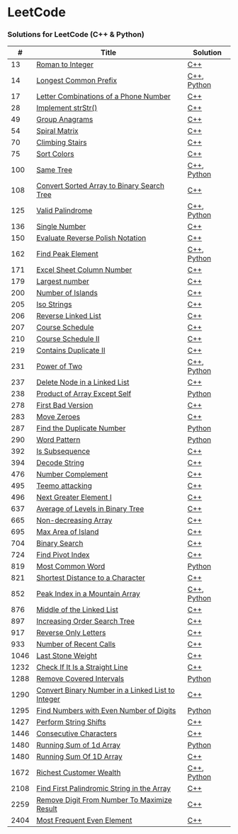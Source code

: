 LeetCode
========

### Solutions for LeetCode (C++ & Python)

| # | Title | Solution |
|---| ----- | -------- |
|13|   [Roman to Integer](https://leetcode.com/problems/roman-to-integer/) | [C++](./cpp/13_roman_to_integer.cpp) |
|14|   [Longest Common Prefix](https://leetcode.com/problems/longest-common-prefix/) | [C++](./cpp/14_longest_common_prefix.cpp), [Python](./python/14_longest_common_prefix.py) |
|17|   [Letter Combinations of a Phone Number](https://leetcode.com/problems/letter-combinations-of-a-phone-number/) | [C++](./cpp/17_letter_combinations_of_a_phone_number.cpp) |
|28|   [Implement strStr()](https://leetcode.com/problems/implement-strstr/) | [C++](./cpp/28_implement_strstr.cpp) |
|49|   [Group Anagrams](https://leetcode.com/problems/group-anagrams/) | [C++](./cpp/49_group_anagrams.cpp) |
|54|   [Spiral Matrix](https://leetcode.com/problems/spiral-matrix/) | [C++](./cpp/54_spiral_matrix.cpp) |
|70|   [Climbing Stairs](https://leetcode.com/problems/climbing-stairs/) | [C++](./cpp/70_climbing_stairs.cpp) |
|75|   [Sort Colors](https://leetcode.com/problems/sort-colors/) | [C++](./cpp/75_sort_colors.cpp) |
|100|  [Same Tree](https://leetcode.com/problems/same-tree/) | [C++](./cpp/100_same_tree.cpp), [Python](./python/100_same_tree.py) |
|108|  [Convert Sorted Array to Binary Search Tree](https://leetcode.com/problems/convert-sorted-array-to-binary-search-tree/) | [C++](./cpp/108_convert_sorted_array_to_binary_search_tree.cpp) |
|125|  [Valid Palindrome](https://leetcode.com/problems/valid-palindrome/) | [C++](./cpp/125_valid_palindrome.cpp), [Python](./python/125_valid_palindrome.py) |
|136|  [Single Number](https://leetcode.com/problems/single-number/) | [C++](./cpp/136_single_number.cpp) |
|150|  [Evaluate Reverse Polish Notation](https://leetcode.com/problems/evaluate-reverse-polish-notation/) | [C++](./cpp/150_evaluate_reverse_polish_notation.cpp) |
|162|  [Find Peak Element](https://leetcode.com/problems/find-peak-element/) | [C++](./cpp/162_find_peak_element.cpp), [Python](./python/162_find_peak_element.py) |
|171|  [Excel Sheet Column Number](https://leetcode.com/problems/excel-sheet-column-number/) | [C++](./cpp/171_excel_sheet_column_number.cpp) |
|179|  [Largest number](https://leetcode.com/problems/largest-number/) | [C++](./cpp/179_largest_number.cpp) |
|200|  [Number of Islands](https://leetcode.com/problems/number-of-islands/) | [C++](./cpp/200_number_of_islands.cpp) |
|205|  [Iso Strings](https://leetcode.com/problems/iso-strings/) | [C++](./cpp/205_iso_strings.cpp) |
|206|  [Reverse Linked List](https://leetcode.com/problems/reverse-linked-list/) | [C++](./cpp/206_reverse_linked_list.cpp) |
|207|  [Course Schedule](https://leetcode.com/problems/course-schedule/) | [C++](./cpp/207_course_schedule.cpp) |
|210|  [Course Schedule II](https://leetcode.com/problems/course-schedule-ii/) | [C++](./cpp/210_course_schedule_ii.cpp) |
|219|  [Contains Duplicate II](https://leetcode.com/problems/contains-duplicate-ii/) | [C++](./cpp/219_contains_duplicate_ii.cpp) |
|231|  [Power of Two](https://leetcode.com/problems/power-of-two/) | [C++](./cpp/231_power_of_two.cpp), [Python](./python/231_power_of_two.py) |
|237|  [Delete Node in a Linked List](https://leetcode.com/problems/delete-node-in-a-linked-list/) | [C++](./cpp/237_delete_node_in_a_linked_list.cpp) |
|238|  [Product of Array Except Self](https://leetcode.com/problems/product-of-array-except-self/) | [Python](./python/238_product_of_array_except_self.py) |
|278|  [First Bad Version](https://leetcode.com/problems/first-bad-version/) | [C++](./cpp/278_first_bad_version.cpp) |
|283|  [Move Zeroes](https://leetcode.com/problems/move-zeroes/) | [C++](./cpp/283_move_zeroes.cpp) |
|287|  [Find the Duplicate Number](https://leetcode.com/problems/find-the-duplicate-number/) | [Python](./python/287_find_the_duplicate_number.py) |
|290|  [Word Pattern](https://leetcode.com/problems/word-pattern/) | [Python](./python/290_word_pattern.py) |
|392|  [Is Subsequence](https://leetcode.com/problems/is-subsequence/) | [C++](./cpp/392_is_subsequence.cpp) |
|394|  [Decode String](https://leetcode.com/problems/decode-string/) | [C++](./cpp/394_decode_string.cpp) |
|476|  [Number Complement](https://leetcode.com/problems/number-complement/) | [C++](./cpp/476_number_complement.cpp) |
|495|  [Teemo attacking](https://leetcode.com/problems/teemo-attacking/) | [C++](./cpp/495_teemo_attacking.cpp) |
|496|  [Next Greater Element I](https://leetcode.com/problems/next-greater-element-i/) | [C++](./cpp/496_next_greater_element_i.cpp) |
|637|  [Average of Levels in Binary Tree](https://leetcode.com/problems/average-of-levels-in-binary-tree/) | [C++](./cpp/637_average_of_levels_in_binary_tree.cpp) |
|665|  [Non-decreasing Array](https://leetcode.com/problems/non-decreasing-array/) | [C++](./cpp/665_non_decreasing_array.cpp) |
|695|  [Max Area of Island](https://leetcode.com/problems/max-area-of-island/) | [C++](./cpp/695_max_area_of_island.cpp) |
|704|  [Binary Search](https://leetcode.com/problems/binary-search/) | [C++](./cpp/704_binary_search.cpp) |
|724|  [Find Pivot Index](https://leetcode.com/problems/find-pivot-index/) | [C++](./cpp/724_find_pivot_index.cpp) |
|819|  [Most Common Word](https://leetcode.com/problems/most-common-word/) | [Python](./python/819_most_common_word.py) |
|821|  [Shortest Distance to a Character](https://leetcode.com/problems/shortest-distance-to-a-character/) | [C++](./cpp/821_shortest_distance_to_a_character.cpp) |
|852|  [Peak Index in a Mountain Array](https://leetcode.com/problems/peak-index-in-a-mountain-array/) | [C++](./cpp/852_peak_index_in_a_mountain_array.cpp), [Python](./python/852_peak_index_in_a_mountain_array.py) |
|876|  [Middle of the Linked List](https://leetcode.com/problems/middle-of-the-linked-list/) | [C++](./cpp/876_middle_of_the_linked_list.cpp) |
|897|  [Increasing Order Search Tree](https://leetcode.com/problems/increasing-order-search-tree/) | [C++](./cpp/897_increasing_order_search_tree.cpp) |
|917|  [Reverse Only Letters](https://leetcode.com/problems/reverse-only-letters/) | [C++](./cpp/917_reverse_only_letters.cpp) |
|933|  [Number of Recent Calls](https://leetcode.com/problems/number-of-recent-calls/) | [C++](./cpp/933_number_of_recent_calls.cpp) |
|1046| [Last Stone Weight](https://leetcode.com/problems/last-stone-weight/) | [C++](./cpp/1046_last_stone_weight.cpp) |
|1232| [Check If It Is a Straight Line](https://leetcode.com/problems/check-if-it-is-a-straight-line/) | [C++](./cpp/1232_check_if_it_is_a_straight_line.cpp) |	
|1288| [Remove Covered Intervals](https://leetcode.com/problems/remove-covered-intervals/) | [Python](./python/1288_remove_covered_intervals.py) |
|1290| [Convert Binary Number in a Linked List to Integer](https://leetcode.com/problems/convert-binary-number-in-a-linked-list-to-integer/) | [C++](./cpp/1290_convert_binary_number_in_a_linked_list_to_integer.cpp) |
|1295| [Find Numbers with Even Number of Digits](https://leetcode.com/problems/find-numbers-with-even-number-of-digits/) | [Python](./python/1295_find_numbers_with_even_number_of_digits.py) |	
|1427| [Perform String Shifts](https://leetcode.com/problems/perform-string-shifts/) | [C++](./cpp/1427_perform_string_shifts.cpp) |
|1446| [Consecutive Characters](https://leetcode.com/problems/consecutive-characters/) | [C++](./cpp/1446_consecutive_characters.cpp) |
|1480| [Running Sum of 1d Array](https://leetcode.com/problems/running-sum-of-1d-array/) | [Python](./python/1480_running_sum_of_1d_array.py) |
|1480| [Running Sum Of 1D Array](https://leetcode.com/problems/running-sum-of-1d-array/) | [C++](./cpp/1480_running_sum_of_1d_array.cpp) |
|1672| [Richest Customer Wealth](https://leetcode.com/problems/richest-customer-wealth/) | [C++](./cpp/1672_richest_customer_wealth.cpp), [Python](./python/1672_richest_customer_wealth.py) |
|2108| [Find First Palindromic String in the Array](https://leetcode.com/problems/find-first-palindromic-string-in-the-array/) | [C++](./cpp/2108_find_first_palindromic_string_in_the_array.cpp) |
|2259| [Remove Digit From Number To Maximize Result](https://leetcode.com/problems/remove-digit-from-number-to-maximize-result/) | [C++](./cpp/2259_remove_digit_from_number_to_maximize_result.cpp) |
|2404| [Most Frequent Even Element](https://leetcode.com/problems/most-frequent-even-element/) | [C++](./cpp/2404_most_frequent_even_element.cpp) |
